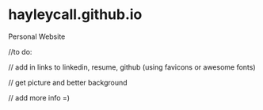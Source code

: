 # hayleycall.github.io
Personal Website


//to do:

// add in links to linkedin, resume, github  (using favicons or awesome fonts)

// get picture and better background

// add more info =)
